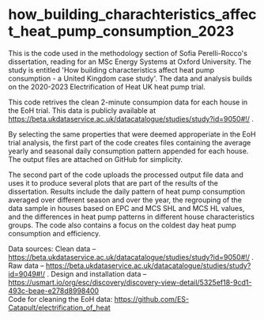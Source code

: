 # how_building_charachteristics_affect_heat_pump_consumption_2023
This is the code used in the methodology section of Sofia Perelli-Rocco's dissertation, reading for an MSc Energy Systems at Oxford University. The study is entitled 'How building characteristics affect heat pump consumption - a United Kingdom case study'. The data and analysis builds on the 2020-2023 Electrification of Heat UK heat pump trial.

This code retrives the clean 2-minute consumpion data for each house in the EoH trial. This data is publicly available at https://beta.ukdataservice.ac.uk/datacatalogue/studies/study?id=9050#!/ .

By selecting the same properties that were deemed approperiate in the EoH trial analysis, the first part of the code creates files containing the average yearly and seasonal daily consumption pattern appended for each house. The output files are attached on GitHub for simplicity.

The second part of the code uploads the processed output file data and uses it to produce several plots that are part of the results of the dissertation. Results include the daily pattern of heat pump consumption averaged over different season and over the year, the regrouping of the data sample in houses based on EPC and MCS SHL and MCS HL values, and the differences in heat pump patterns in different house characteristics groups. The code also contains a focus on the coldest day heat pump consumption and efficiency.

Data sources:
Clean data – https://beta.ukdataservice.ac.uk/datacatalogue/studies/study?id=9050#!/ . 
Raw data – https://beta.ukdataservice.ac.uk/datacatalogue/studies/study?id=9049#!/   . Design and installation data – https://usmart.io/org/esc/discovery/discovery-view-detail/5325ef18-9cd1-493c-beae-e278d8998400  
Code for cleaning the EoH data: https://github.com/ES-Catapult/electrification_of_heat  

